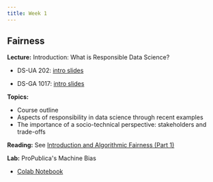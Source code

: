 ```yaml
---
title: Week 1
---
```


## Fairness

**Lecture:** Introduction: What is Responsible Data Science?

* DS-UA 202: [intro slides]()
<!-- (../../../assets/1_intro_202.pdf) -->
* DS-GA 1017: [intro slides]()
<!-- (../../../assets/1_Intro_1017.pdf) -->

**Topics:**

* Course outline
* Aspects of responsibility in data science through recent examples
* The importance of a socio-technical perspective: stakeholders and trade-offs

**Reading:** See [Introduction and Algorithmic Fairness (Part 1)]()
<!-- (../../../assets/fairness_reader_weeks1&2.pdf) -->

**Lab:** ProPublica's Machine Bias

* [Colab Notebook]()
<!-- (https://colab.research.google.com/drive/1dk2RPClwpaiYYdivJvk95DP_af1AovHd?usp=sharing) -->
